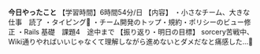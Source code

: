 **今日やったこと**
【学習時間】6時間54分/日
【内容】
・小さなチーム、大きな仕事　読了
・タイピング🍦
・チーム開発のトップ・規約・ポリシーのビュー修正
・Rails 基礎　課題4　途中まで
【振り返り・明日の目標】
sorcery苦戦中、Wiki通りやればいいじゃなくて理解しながら進めないとダメだなと痛感した…🤕